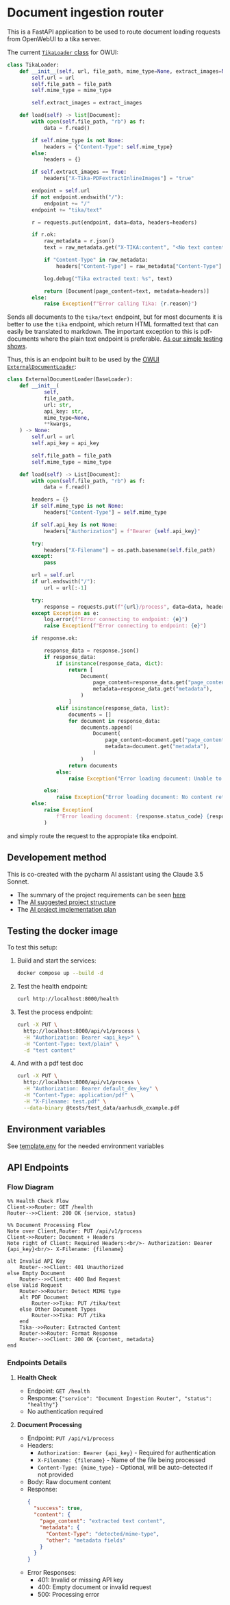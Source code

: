 # Document ingestion router

This is a FastAPI application to be used to route document loading requests from OpenWebUI to a tika server.

The current [`TikaLoader` class](https://github.com/open-webui/open-webui/blob/5eca495d3e3b3066e7831141ed2adffbd6d179b4/backend/open_webui/retrieval/loaders/main.py#L91) for OWUI:

```python
class TikaLoader:
    def __init__(self, url, file_path, mime_type=None, extract_images=None):
        self.url = url
        self.file_path = file_path
        self.mime_type = mime_type

        self.extract_images = extract_images

    def load(self) -> list[Document]:
        with open(self.file_path, "rb") as f:
            data = f.read()

        if self.mime_type is not None:
            headers = {"Content-Type": self.mime_type}
        else:
            headers = {}

        if self.extract_images == True:
            headers["X-Tika-PDFextractInlineImages"] = "true"

        endpoint = self.url
        if not endpoint.endswith("/"):
            endpoint += "/"
        endpoint += "tika/text"

        r = requests.put(endpoint, data=data, headers=headers)

        if r.ok:
            raw_metadata = r.json()
            text = raw_metadata.get("X-TIKA:content", "<No text content found>").strip()

            if "Content-Type" in raw_metadata:
                headers["Content-Type"] = raw_metadata["Content-Type"]

            log.debug("Tika extracted text: %s", text)

            return [Document(page_content=text, metadata=headers)]
        else:
            raise Exception(f"Error calling Tika: {r.reason}")
```

Sends all documents to the `tika/text` endpoint, but for most documents it is better to use the `tika` endpoint, which return HTML formatted text that can easily be translated to markdown.
The important exception to this is pdf-documents where the plain text endpoint is preferable. [As our simple testing shows](https://github.com/itk-ai/owui_doc_ingestion).

Thus, this is an endpoint built to be used by the [OWUI `ExternalDocumentLoader`](https://github.com/open-webui/open-webui/blob/main/backend/open_webui/retrieval/loaders/external_document.py):

```python
class ExternalDocumentLoader(BaseLoader):
    def __init__(
            self,
            file_path,
            url: str,
            api_key: str,
            mime_type=None,
            **kwargs,
    ) -> None:
        self.url = url
        self.api_key = api_key

        self.file_path = file_path
        self.mime_type = mime_type

    def load(self) -> List[Document]:
        with open(self.file_path, "rb") as f:
            data = f.read()

        headers = {}
        if self.mime_type is not None:
            headers["Content-Type"] = self.mime_type

        if self.api_key is not None:
            headers["Authorization"] = f"Bearer {self.api_key}"

        try:
            headers["X-Filename"] = os.path.basename(self.file_path)
        except:
            pass

        url = self.url
        if url.endswith("/"):
            url = url[:-1]

        try:
            response = requests.put(f"{url}/process", data=data, headers=headers)
        except Exception as e:
            log.error(f"Error connecting to endpoint: {e}")
            raise Exception(f"Error connecting to endpoint: {e}")

        if response.ok:

            response_data = response.json()
            if response_data:
                if isinstance(response_data, dict):
                    return [
                        Document(
                            page_content=response_data.get("page_content"),
                            metadata=response_data.get("metadata"),
                        )
                    ]
                elif isinstance(response_data, list):
                    documents = []
                    for document in response_data:
                        documents.append(
                            Document(
                                page_content=document.get("page_content"),
                                metadata=document.get("metadata"),
                            )
                        )
                    return documents
                else:
                    raise Exception("Error loading document: Unable to parse content")

            else:
                raise Exception("Error loading document: No content returned")
        else:
            raise Exception(
                f"Error loading document: {response.status_code} {response.text}"
            )
```

and simply route the request to the appropiate tika endpoint.

## Developement method

This is co-created with the pycharm AI assistant using the Claude 3.5 Sonnet.

- The summary of the project requirements can be seen [here](AI_project_description.md)
- The [AI suggested project structure](AI_project_structure.md)
- The [AI project implementation plan](AI_project_implementation_plan.md)

## Testing the docker image

To test this setup:
1. Build and start the services:
    ``` bash
    docker compose up --build -d
    ```
2. Test the health endpoint:
    ``` bash
    curl http://localhost:8000/health
    ```
3. Test the process endpoint:
    ``` bash
    curl -X PUT \
      http://localhost:8000/api/v1/process \
      -H "Authorization: Bearer <api_key>" \
      -H "Content-Type: text/plain" \
      -d "test content"
    ```
4. And with a pdf test doc
    ``` bash
    curl -X PUT \
      http://localhost:8000/api/v1/process \
      -H "Authorization: Bearer default_dev_key" \
      -H "Content-Type: application/pdf" \
      -H "X-Filename: test.pdf" \
      --data-binary @tests/test_data/aarhusdk_example.pdf
    ```
   
## Environment variables

See [template.env](template.env) for the needed environment variables 

## API Endpoints

### Flow Diagram

```mermaid
%% Health Check Flow
Client->>Router: GET /health
Router-->>Client: 200 OK {service, status}

%% Document Processing Flow
Note over Client,Router: PUT /api/v1/process
Client->>Router: Document + Headers
Note right of Client: Required Headers:<br/>- Authorization: Bearer {api_key}<br/>- X-Filename: {filename}

alt Invalid API Key
    Router-->>Client: 401 Unauthorized
else Empty Document
    Router-->>Client: 400 Bad Request
else Valid Request
    Router->>Router: Detect MIME type
    alt PDF Document
        Router->>Tika: PUT /tika/text
    else Other Document Types
        Router->>Tika: PUT /tika
    end
    Tika-->>Router: Extracted Content
    Router->>Router: Format Response
    Router-->>Client: 200 OK {content, metadata}
end
```

### Endpoints Details

1. **Health Check**
   - Endpoint: `GET /health`
   - Response: `{"service": "Document Ingestion Router", "status": "healthy"}`
   - No authentication required

2. **Document Processing**
   - Endpoint: `PUT /api/v1/process`
   - Headers:
     - `Authorization: Bearer {api_key}` - Required for authentication
     - `X-Filename: {filename}` - Name of the file being processed
     - `Content-Type: {mime_type}` - Optional, will be auto-detected if not provided
   - Body: Raw document content
   - Response:
     ```json
     {
       "success": true,
       "content": {
         "page_content": "extracted text content",
         "metadata": {
           "Content-Type": "detected/mime-type",
           "other": "metadata fields"
         }
       }
     }
     ```
   - Error Responses:
     - 401: Invalid or missing API key
     - 400: Empty document or invalid request
     - 500: Processing error
